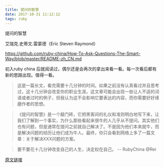 ```yaml
---
title: 提问的智慧
date: 2017-10-31 11:12:12
tags: ruby
---
```



提问的智慧

艾瑞克.史蒂文.雷蒙德（Eric Steven Raymond）

https://github.com/ruby-china/How-To-Ask-Questions-The-Smart-Way/blob/master/README-zh_CN.md

初入ruby china 后就阅读过，偶尔还是会再次的拿出来看一看。每一次看后都有新的思路出现。值得一看。
<!--more-->
>这是一篇长文，看完需要十几分钟的时间。如果之前没有认真看过并且思考过，这十几分钟会改变你的职业生涯。这文章可能会出现一些让人不适的词语或者过时的例子，但我认为这不会影响它要表达的内容，而你需要好好琢磨作者的思想。

>《提问的智慧》是一个敲门砖，它把黑客间的礼仪和准则明白地写下来，让我们了解到一个事实，为什么那些看起来很牛的人几乎从不提问。其实他们也有问题，但是通常在提问之前就自己解决了。不是因为他们本来就牛，而是解决问题的经历让他们成为牛人。最终，你只会看到网络上多了一篇文章：关于解决XXX问题的方案。

>要不要花十几分钟改变自己的人生，决定权在自己。 -- RubyChina  @Rei

[原文链接](https://ruby-china.org/topics/24325)

